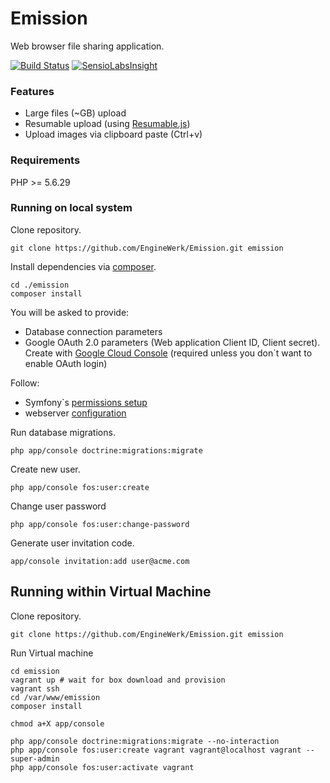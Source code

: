 Emission
====
Web browser file sharing application.

[![Build Status](https://travis-ci.org/EngineWerk/Emission.svg?branch=master)](https://travis-ci.org/EngineWerk/Emission)
[![SensioLabsInsight](https://insight.sensiolabs.com/projects/798573d8-39d8-4133-8056-3c457a65f3e6/mini.png)](https://insight.sensiolabs.com/projects/798573d8-39d8-4133-8056-3c457a65f3e6)

### Features
- Large files (~GB) upload
- Resumable upload (using [Resumable.js](https://github.com/23/resumable.js))
- Upload images via clipboard paste (Ctrl+v)

### Requirements
PHP >= 5.6.29

### Running on local system
Clone repository.

    git clone https://github.com/EngineWerk/Emission.git emission
    
Install dependencies via [composer](https://getcomposer.org/download/).

    cd ./emission
    composer install

You will be asked to provide:

- Database connection parameters
- Google OAuth 2.0 parameters (Web application Client ID, Client secret). Create with [Google Cloud Console](https://cloud.google.com/console/project) (required unless you don`t want to enable OAuth login)

Follow:

- Symfony`s [permissions setup](http://symfony.com/doc/current/book/installation.html#configuration-and-setup)
- webserver [configuration](http://symfony.com/doc/current/cookbook/configuration/web_server_configuration.html)
    
Run database migrations.

    php app/console doctrine:migrations:migrate

Create new user.

    php app/console fos:user:create
    
Change user password

    php app/console fos:user:change-password
    
Generate user invitation code.

    app/console invitation:add user@acme.com

## Running within Virtual Machine

Clone repository.

    git clone https://github.com/EngineWerk/Emission.git emission
    
Run Virtual machine

    cd emission
    vagrant up # wait for box download and provision
    vagrant ssh    
    cd /var/www/emission
    composer install
    
    chmod a+X app/console
    
    php app/console doctrine:migrations:migrate --no-interaction
    php app/console fos:user:create vagrant vagrant@localhost vagrant --super-admin
    php app/console fos:user:activate vagrant
